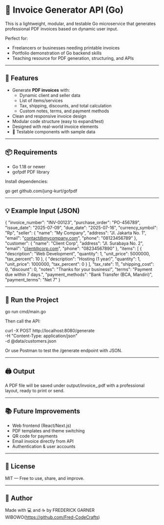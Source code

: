 # 📄 Invoice Generator API (Go)

This is a lightweight, modular, and testable Go microservice that generates professional PDF invoices based on dynamic user input.

Perfect for:
- Freelancers or businesses needing printable invoices
- Portfolio demonstration of Go backend skills
- Teaching resource for PDF generation, structuring, and APIs

---

## 🚀 Features

- Generate **PDF invoices** with:
  - Dynamic client and seller data
  - List of items/services
  - Tax, shipping, discounts, and total calculation
  - Custom notes, terms, and payment methods
- Clean and responsive invoice design
- Modular code structure (easy to expand/test)
- Designed with real-world invoice elements
- 🧪 Testable components with sample data

---



## 📦 Requirements

- Go 1.18 or newer
- gofpdf PDF library

Install dependencies:

go get github.com/jung-kurt/gofpdf

---

## 💡 Example Input (JSON)

{
  "invoice_number": "INV-00123",
  "purchase_order": "PO-456789",
  "issue_date": "2025-07-09",
  "due_date": "2025-07-16",
  "currency_symbol": "Rp",
  "seller": {
    "name": "My Company",
    "address": "Jl. Jakarta No. 1",
    "email": "contact@mycompany.com",
    "phone": "08123456789"
  },
  "customer": {
    "name": "Client Corp",
    "address": "Jl. Surabaya No. 2",
    "email": "client@corp.com",
    "phone": "08234567890"
  },
  "items": [
    {
      "description": "Web Development",
      "quantity": 1,
      "unit_price": 5000000,
      "tax_percent": 10
    },
    {
      "description": "Hosting (1 year)",
      "quantity": 1,
      "unit_price": 1000000,
      "tax_percent": 0
    }
  ],
  "tax_rate": 11,
  "shipping_cost": 0,
  "discount": 0,
  "notes": "Thanks for your business!",
  "terms": "Payment due within 7 days.",
  "payment_methods": "Bank Transfer (BCA, Mandiri)",
  "payment_terms": "Net 7"
}

---

## 🧪 Run the Project

go run cmd/main.go

Then call the API:

curl -X POST http://localhost:8080/generate \
  -H "Content-Type: application/json" \
  -d @data/customers.json

Or use Postman to test the /generate endpoint with JSON.

---

## 🖨️ Output

A PDF file will be saved under output/invoice_<timestamp>.pdf with a professional layout, ready to print or send.

---

## 📚 Future Improvements

- Web frontend (React/Next.js)
- PDF templates and theme switching
- QR code for payments
- Email invoice directly from API
- Authentication & user accounts

---

## 📄 License

MIT — Free to use, share, and improve.

---

## 🙌 Author

Made with 💻 and ☕ by FREDERICK GARNER WIBOWO(https://github.com/Fred-CodeCrafts)

